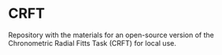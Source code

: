# CRFT
Repository with the materials for an open-source version of the Chronometric Radial Fitts Task (CRFT) for local use.
